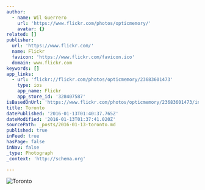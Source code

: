 ```yaml
---
author:
  - name: Wil Guerrero
    url: 'https://www.flickr.com/photos/opticmemory/'
    avatar: {}
related: []
publisher:
  url: 'https://www.flickr.com/'
  name: Flickr
  favicon: 'https://www.flickr.com/favicon.ico'
  domain: www.flickr.com
keywords: []
app_links:
  - url: 'flickr://flickr.com/photos/opticmemory/23683601473'
    type: ios
    app_name: Flickr
    app_store_id: '328407587'
isBasedOnUrl: 'https://www.flickr.com/photos/opticmemory/23683601473/in/dateposted-public/'
title: Toronto
datePublished: '2016-01-13T01:40:37.765Z'
dateModified: '2016-01-13T01:37:41.020Z'
sourcePath: _posts/2016-01-13-toronto.md
published: true
inFeed: true
hasPage: false
inNav: false
_type: Photograph
_context: 'http://schema.org'

---
```

![Toronto](https://farm2.staticflickr.com/1673/23683601473_8da9c0db5e_b.jpg)
